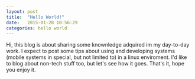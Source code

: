 ```yaml
---
layout: post
title:  "Hello World!"
date:   2015-01-28 10:56:29
categories: hello world
---
```


Hi, this blog is about sharing some knownledge adquired im my day-to-day work.
I expect to post some tips about using and developing systems (mobile systems in special, but not limited to) in a linux enviroment. I'd like to blog about non-tech stuff too, but let's see how it goes. That's it, hope you enjoy it.
